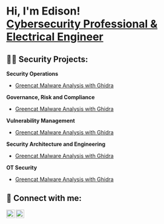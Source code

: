 <h1>Hi, I'm Edison!  <br/> <a href="https://github.com/edisonblaze">Cybersecurity Professional & </a> <a href="https://www.linkedin.com/in/edisonhassan/">Electrical Engineer</a>

<h2>👨‍💻 Security Projects:</h2>

 <b>Security Operations</b>
   - [Greencat Malware Analysis with Ghidra](https://github.com/joshmadakor1/Algorithms-Practice)

<b>Governance, Risk and Compliance</b>
  - [Greencat Malware Analysis with Ghidra](https://github.com/joshmadakor1/Algorithms-Practice)

<b>Vulnerability Management</b>
  - [Greencat Malware Analysis with Ghidra](https://github.com/joshmadakor1/Algorithms-Practice)

<b>Security Architecture and Engineering</b>
  - [Greencat Malware Analysis with Ghidra](https://github.com/joshmadakor1/Algorithms-Practice)

<b>OT Security</b>
  - [Greencat Malware Analysis with Ghidra](https://github.com/joshmadakor1/Algorithms-Practice)

<!--- <b>Full Stack Web App (React, NodeJS, Azure, and Machine Learning Components)</b>
  - [Image Analysis Middleware](https://github.com/joshmadakor1/4chan-Image-Analysis-Middleware-C964) <b><i>(Potentially NSFW)</b></i>
- <b>PowerShell</b>
  - [Windows EventLog: Failed RDP Logins Source IP to full GeoData Conversion](https://github.com/joshmadakor1/Sentinel-Lab)
  - [JWipe (Disk Wiping Utility)](https://github.com/joshmadakor1/Jwipe.PowerShell)
  - [Active Directory Bulk User Creation](https://github.com/joshmadakor1/AD_PS)
  - [FIM (File Integrity Monitor)](https://github.com/joshmadakor1/PowerShell-Integrity-FIM)
- <b>C# (.NET Desktop Applications)</b>
  - [Ransomware Proof of Concept (Encrypter)](https://github.com/joshmadakor1/EncrypterPOC)
  - [Ransomware Proof of Concept (Decrypter)](https://github.com/joshmadakor1/DecrypterPOC)
  - [Keylogger with Email Capability](https://github.com/joshmadakor1/Key-Logger-With-Email)
- <b>Python</b>
  - [Package Delivery Application (Datastructures and Algorithms Demo)](https://github.com/joshmadakor1/Package-Delivery-Pathfinding-Algorithm) -->



<h2> 🤳 Connect with me:</h2>

[<img align="left" alt="edisonhassan | LinkedIn" width="22px" src="https://cdn.jsdelivr.net/npm/simple-icons@v3/icons/linkedin.svg" />][linkedin]
[<img align="left" alt="JoshMadakor | Instagram" width="22px" src="https://cdn.jsdelivr.net/npm/simple-icons@v3/icons/instagram.svg" />][instagram]


[instagram]: https://www.instagram.com/
[linkedin]: https://linkedin.com/in/edisonhassan

<!--
**joshmadakor1/joshmadakor1** is a ✨ _special_ ✨ repository because its `README.md` (this file) appears on your GitHub profile.

Here are some ideas to get you started:

- 🔭 I’m currently working on ...
- 🌱 I’m currently learning ...
- 👯 I’m looking to collaborate on ...
- 🤔 I’m looking for help with ...
- 💬 Ask me about ...
- 📫 How to reach me: ...
- 😄 Pronouns: ...
- ⚡ Fun fact: ...
-->
